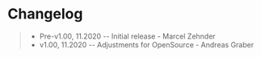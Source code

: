 # Changelog
> * Pre-v1.00, 11.2020 -- Initial release - Marcel Zehnder
> * v1.00, 11.2020 -- Adjustments for OpenSource - Andreas Graber
